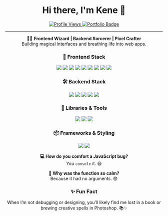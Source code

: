 <h1 align="center">Hi there, I'm Kene 👋</h1>

<p align="center">
  <a href="https://github.com/kenechvkwv">
    <img
      src="https://komarev.com/ghpvc/?username=kenechvkwv&color=40c463&label=Profile+Views"
      alt="Profile Views"
    />
  </a>
  <a href="https://kenechvkwv.github.io" target="_blank">
    <img
      src="https://img.shields.io/badge/Portfolio-Visit-blue?style=flat-square&logo=githubpages"
      alt="Portfolio Badge"
    />
  </a>
</p>

---

<p align="center">
  🧙‍♂️ <strong>Frontend Wizard | Backend Sorcerer | Pixel Crafter</strong> <br />
  Building magical interfaces and breathing life into web apps.
</p>

<h3 align="center"> 🎨 Frontend Stack </h3>

<p align="center">
  <img
    src="https://img.shields.io/badge/HTML5-E34F26?style=for-the-badge&logo=html5&logoColor=white"
  />
  <img
    src="https://img.shields.io/badge/CSS3-1572B6?style=for-the-badge&logo=css3&logoColor=white"
  />
  <img
    src="https://img.shields.io/badge/JavaScript-F7DF1E?style=for-the-badge&logo=javascript&logoColor=black"
  />
  <img
    src="https://img.shields.io/badge/TypeScript-007ACC?style=for-the-badge&logo=typescript&logoColor=white"
  />
  <img
    src="https://img.shields.io/badge/React-20232a?style=for-the-badge&logo=react&logoColor=61DAFB"
  />
  <img
    src="https://img.shields.io/badge/React%20Native-20232a?style=for-the-badge&logo=react&logoColor=61DAFB"
  />
  <img
    src="https://img.shields.io/badge/Vite-646CFF?style=for-the-badge&logo=vite&logoColor=white"
  />
  <img
    src="https://img.shields.io/badge/Alpine.js-23A8D7?style=for-the-badge&logo=alpine.js&logoColor=white"
  />
  <img
    src="https://img.shields.io/badge/jQuery-0769AD?style=for-the-badge&logo=jquery&logoColor=white"
  />
</p>

<h3 align="center"> 🛠 Backend Stack </h3>

<p align="center">
  <img
    src="https://img.shields.io/badge/PHP-777BB4?style=for-the-badge&logo=php&logoColor=white"
  />
  <img
    src="https://img.shields.io/badge/Laravel-FF2D20?style=for-the-badge&logo=laravel&logoColor=white"
  />
  <img
    src="https://img.shields.io/badge/MySQL-00f?style=for-the-badge&logo=mysql&logoColor=white"
  />
  <img
    src="https://img.shields.io/badge/Node.js-339933?style=for-the-badge&logo=node.js&logoColor=white"
  />
  <img
    src="https://img.shields.io/badge/Express.js-404D59?style=for-the-badge&logo=express&logoColor=white"
  />
</p>

<h3 align="center"> 🧰 Libraries & Tools </h3>

<p align="center">
  <img
    src="https://img.shields.io/badge/Git-F05033?style=for-the-badge&logo=git&logoColor=white"
  />
  <img
    src="https://img.shields.io/badge/Figma-F24E1E?style=for-the-badge&logo=figma&logoColor=white"
  />
  <img
    src="https://img.shields.io/badge/Photoshop-31A8FF?style=for-the-badge&logo=adobephotoshop&logoColor=white"
  />
</p>

<h3 align="center"> 📦 Frameworks & Styling </h3>

<p align="center">
  <img
    src="https://img.shields.io/badge/Bootstrap-563D7C?style=for-the-badge&logo=bootstrap&logoColor=white"
  />
  <img
    src="https://img.shields.io/badge/Tailwind_CSS-38B2AC?style=for-the-badge&logo=tailwind-css&logoColor=white"
  />
</p>


<p align="center">
  <strong>💻 How do you comfort a JavaScript bug?</strong><br />
  You <code>console</code> it. 😆
</p>

<p align="center">
  <strong>🤖 Why was the function so calm?</strong><br />
  Because it had no arguments. 😎
</p>

<h3 align="center"> ✨ Fun Fact </h3>

<p align="center">
  When I’m not debugging or designing, you’ll likely find me lost in a book or
  brewing creative spells in Photoshop. 📚✨
</p>



